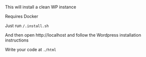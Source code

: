 This will install a clean WP instance

Requires Docker

Just run ```/.install.sh```

And then open http://localhost and follow the Wordpress installation instructions

Write your code at `./html`
